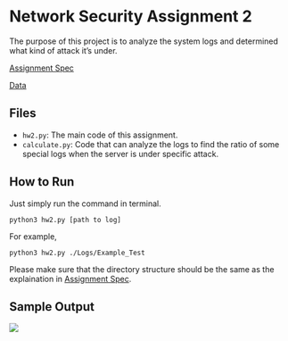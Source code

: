 # Network Security Assignment 2
The purpose of this project is to analyze the system logs and determined what kind of attack it’s under.

[Assignment Spec](https://github.com/dsnslab/NetworkSecurity/blob/master/109-1/Project2/NS_Project2_spec.pdf)

[Data](https://drive.google.com/file/d/1X-witM-MUXhk5iQmLTP6Xdf6KJnOh7qA/view?fbclid=IwAR3syCEsR7iw5AViwTpfzc2FKYeEQKZnl5QLJcomlKGl1mk6fodh2sFvSNw)

## Files
+ `hw2.py`: The main code of this assignment.
+ `calculate.py`: Code that can analyze the logs to find the ratio of some special logs when the server is under specific attack.

## How to Run
Just simply run the command in terminal.
```
python3 hw2.py [path to log]
```
For example,
```
python3 hw2.py ./Logs/Example_Test
```
Please make sure that the directory structure should be the same as the explaination in [Assignment Spec](https://github.com/dsnslab/NetworkSecurity/blob/master/109-1/Project2/NS_Project2_spec.pdf).

## Sample Output
![](https://i.imgur.com/zdf16wr.png)
